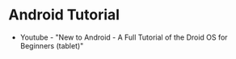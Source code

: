 # Android Tutorial
- Youtube - "New to Android - A Full Tutorial of the Droid OS for Beginners (tablet)"